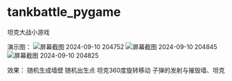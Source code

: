# tankbattle_pygame

坦克大战小游戏


演示图：
![屏幕截图 2024-09-10 204752](https://github.com/user-attachments/assets/de5cfebe-1ccb-4103-a50e-42b734a45fda)
![屏幕截图 2024-09-10 204845](https://github.com/user-attachments/assets/f42babbf-df2e-402a-8a43-2369a1b5ca57)
![屏幕截图 2024-09-10 204825](https://github.com/user-attachments/assets/2fd214c4-b1c4-4797-a0e2-142d193b7c7e)


效果：
随机生成墙壁
随机出生点
坦克360度旋转移动
子弹的发射与摧毁墙、坦克
